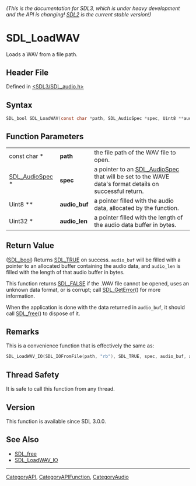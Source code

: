 ###### (This is the documentation for SDL3, which is under heavy development and the API is changing! [SDL2](https://wiki.libsdl.org/SDL2/) is the current stable version!)
# SDL_LoadWAV

Loads a WAV from a file path.

## Header File

Defined in [<SDL3/SDL_audio.h>](https://github.com/libsdl-org/SDL/blob/main/include/SDL3/SDL_audio.h)

## Syntax

```c
SDL_bool SDL_LoadWAV(const char *path, SDL_AudioSpec *spec, Uint8 **audio_buf, Uint32 *audio_len);
```

## Function Parameters

|                                  |               |                                                                                                                         |
| -------------------------------- | ------------- | ----------------------------------------------------------------------------------------------------------------------- |
| const char *                     | **path**      | the file path of the WAV file to open.                                                                                  |
| [SDL_AudioSpec](SDL_AudioSpec) * | **spec**      | a pointer to an [SDL_AudioSpec](SDL_AudioSpec) that will be set to the WAVE data's format details on successful return. |
| Uint8 **                         | **audio_buf** | a pointer filled with the audio data, allocated by the function.                                                        |
| Uint32 *                         | **audio_len** | a pointer filled with the length of the audio data buffer in bytes.                                                     |

## Return Value

([SDL_bool](SDL_bool)) Returns [SDL_TRUE](SDL_TRUE) on success. `audio_buf`
will be filled with a pointer to an allocated buffer containing the audio
data, and `audio_len` is filled with the length of that audio buffer in
bytes.

This function returns [SDL_FALSE](SDL_FALSE) if the .WAV file cannot be
opened, uses an unknown data format, or is corrupt; call
[SDL_GetError](SDL_GetError)() for more information.

When the application is done with the data returned in `audio_buf`, it
should call [SDL_free](SDL_free)() to dispose of it.

## Remarks

This is a convenience function that is effectively the same as:

```c
SDL_LoadWAV_IO(SDL_IOFromFile(path, "rb"), SDL_TRUE, spec, audio_buf, audio_len);
```

## Thread Safety

It is safe to call this function from any thread.

## Version

This function is available since SDL 3.0.0.

## See Also

- [SDL_free](SDL_free)
- [SDL_LoadWAV_IO](SDL_LoadWAV_IO)

----
[CategoryAPI](CategoryAPI), [CategoryAPIFunction](CategoryAPIFunction), [CategoryAudio](CategoryAudio)


